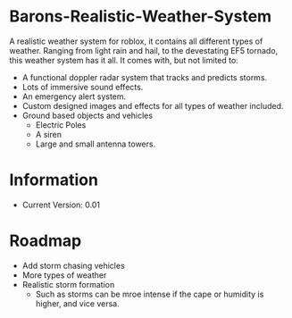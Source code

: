 # Barons-Realistic-Weather-System
A realistic weather system for roblox, it contains all different types of weather. Ranging from light rain and hail, to the devestating EF5 tornado, this weather system has it all. It comes with, but not limited to:
  - A functional doppler radar system that tracks and predicts storms.
  - Lots of immersive sound effects.
  - An emergency alert system.
  - Custom designed images and effects for all types of weather included.
  - Ground based objects and vehicles
      - Electric Poles
      - A siren
      - Large and small antenna towers.

# Information
* Current Version: 0.01

# Roadmap
* Add storm chasing vehicles
* More types of weather
* Realistic storm formation
  * Such as storms can be mroe intense if the cape or humidity is higher, and vice versa.
